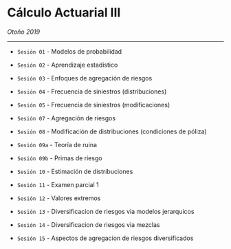 # Cálculo Actuarial III

*Otoño 2019*

---

* `Sesión 01` - Modelos de probabilidad

* `Sesión 02` - Aprendizaje estadístico

* `Sesión 03` - Enfoques de agregación de riesgos

* `Sesión 04` - Frecuencia de siniestros (distribuciones)

* `Sesión 05` - Frecuencia de siniestros (modificaciones)

* `Sesión 07` - Agregación de riesgos

* `Sesión 08` - Modificación de distribuciones (condiciones de póliza)

* `Sesión 09a` - Teoría de ruina

* `Sesión 09b` - Primas de riesgo

* `Sesión 10` - Estimación de distribuciones

* `Sesión 11` - Examen parcial 1

* `Sesión 12` - Valores extremos

* `Sesión 13` - Diversificacion de riesgos via modelos jerarquicos

* `Sesión 14` - Diversificacion de riesgos via mezclas

* `Sesión 15` - Aspectos de agregacion de riesgos diversificados
